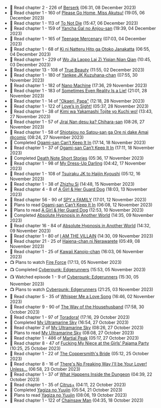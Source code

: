 <!-- ANILIST_ACTIVITY:start -->

-   📖 Read chapter 2 - 226 of [Berserk](https://anilist.co/manga/30002) (06:31, 08 December 2023)
-   📖 Read chapter 1 - 160 of [Please Go Home, Miss Akutsu!](https://anilist.co/manga/113501) (19:05, 06 December 2023)
-   📖 Read chapter 1 - 113 of [To Not Die](https://anilist.co/manga/136099) (15:47, 06 December 2023)
-   📖 Read chapter 1 - 159 of [Yancha Gal no Anjou-san](https://anilist.co/manga/101315) (19:39, 04 December 2023)
-   📖 Read chapter 1 - 165 of [Teenage Mercenary](https://anilist.co/manga/126297) (07:03, 04 December 2023)
-   📖 Read chapter 1 - 68 of [Ki ni Natteru Hito ga Otoko Janakatta](https://anilist.co/manga/149544) (06:55, 04 December 2023)
-   📖 Read chapter 1 - 229 of [Wo Jia Laopo Lai Zi Yiqian Nian Qian](https://anilist.co/manga/146267) (10:45, 03 December 2023)
-   📖 Read chapter 13 - 108 of [True Beauty](https://anilist.co/manga/103995) (11:55, 02 December 2023)
-   📖 Read chapter 1 - 180 of [Yankee JK Kuzuhana-chan](https://anilist.co/manga/116822) (07:55, 30 November 2023)
-   📖 Read chapter 1 - 182 of [Nano Machine](https://anilist.co/manga/120980) (17:36, 29 November 2023)
-   📖 Read chapter 1 - 183 of [Sometimes Even Reality Is a Lie!](https://anilist.co/manga/113076) (21:01, 28 November 2023)
-   📖 Read chapter 1 - 14 of ["Okaeri, Papa"](https://anilist.co/manga/154376) (12:18, 28 November 2023)
-   📖 Read chapter 1 - 122 of [Love’s in Sight!](https://anilist.co/manga/107445) (05:37, 28 November 2023)
-   📖 Read chapter 1 - 38 of [Kimi wa Yakamashi Tojite yo Kuchi wo!](https://anilist.co/manga/149337) (13:43, 27 November 2023)
-   📖 Read chapter 1 - 57 of [Jirai Nan desu ka? Chihara-san](https://anilist.co/manga/137714) (08:26, 27 November 2023)
-   📖 Read chapter 1 - 58 of [Shiotaiou no Satou-san ga Ore ni dake Amai @comic](https://anilist.co/manga/123130) (08:24, 27 November 2023)
-   📖 Completed [Ogami-san Can’t Keep It In](https://anilist.co/manga/101755) (17:14, 18 November 2023)
-   📖 Read chapter 1 - 37 of [Ogami-san Can’t Keep It In](https://anilist.co/manga/101755) (17:11, 18 November 2023)
-   📖 Completed [Death Note Short Stories](https://anilist.co/manga/127819) (05:36, 17 November 2023)
-   📖 Read chapter 1 - 98 of [My Dress-Up Darling](https://anilist.co/manga/101583) (04:42, 17 November 2023)
-   📖 Read chapter 1 - 108 of [Tsuiraku JK to Haijin Kyoushi](https://anilist.co/manga/99737) (05:12, 16 November 2023)
-   📖 Read chapter 1 - 38 of [Zhizhu Si](https://anilist.co/manga/161716) (14:48, 15 November 2023)
-   📖 Read chapter 4 - 8 of [A Girl & Her Guard Dog](https://anilist.co/manga/106315) (18:03, 13 November 2023)
-   📖 Read chapter 56 - 90 of [SPY x FAMILY](https://anilist.co/manga/108556) (17:01, 12 November 2023)
-   📖 Plans to read [Ogami-san Can’t Keep It In](https://anilist.co/manga/101755) (06:08, 12 November 2023)
-   📖 Plans to read [A Girl & Her Guard Dog](https://anilist.co/manga/106315) (12:53, 10 November 2023)
-   📖 Completed [Absolute Hypnosis in Another World](https://anilist.co/manga/145575) (14:35, 09 November 2023)
-   📖 Read chapter 16 - 84 of [Absolute Hypnosis in Another World](https://anilist.co/manga/145575) (14:32, 09 November 2023)
-   📖 Read chapter 1 - 80 of [I AM THE VILLAIN](https://anilist.co/manga/145498) (14:30, 09 November 2023)
-   📖 Read chapter 21 - 25 of [Haiena-chan ni Nerawarete](https://anilist.co/manga/170235) (05:49, 08 November 2023)
-   📖 Read chapter 1 - 25 of [Kawaii Kanojo-chan](https://anilist.co/manga/144155) (16:03, 06 November 2023)
-   📺 Plans to watch [Fire Force](https://anilist.co/anime/105310) (17:13, 05 November 2023)
-   📺 Completed [Cyberpunk: Edgerunners](https://anilist.co/anime/120377) (15:53, 05 November 2023)
-   📺 Watched episode 1 - 9 of [Cyberpunk: Edgerunners](https://anilist.co/anime/120377) (15:30, 05 November 2023)
-   📺 Plans to watch [Cyberpunk: Edgerunners](https://anilist.co/anime/120377) (21:25, 03 November 2023)
-   📖 Read chapter 5 - 35 of [Whisper Me a Love Song](https://anilist.co/manga/107987) (16:46, 02 November 2023)
-   📖 Read chapter 9 - 90 of [The Way of the Househusband](https://anilist.co/manga/101233) (17:58, 30 October 2023)
-   📖 Read chapter 1 - 97 of [Toradora!](https://anilist.co/manga/34368) (17:16, 29 October 2023)
-   📖 Completed [My Ultramarine Sky](https://anilist.co/manga/87432) (16:54, 27 October 2023)
-   📖 Read chapter 2 of [My Ultramarine Sky](https://anilist.co/manga/87432) (08:26, 27 October 2023)
-   📖 Plans to read [My Ultramarine Sky](https://anilist.co/manga/87432) (08:08, 27 October 2023)
-   📖 Read chapter 1 - 486 of [Martial Peak](https://anilist.co/manga/104494) (05:17, 27 October 2023)
-   📖 Read chapter 8 - 47 of [Fucking My Niece at the Girls' Pajama Party](https://anilist.co/manga/128678) (10:25, 25 October 2023)
-   📖 Read chapter 1 - 22 of [The Coppersmith's Bride](https://anilist.co/manga/117675) (05:12, 25 October 2023)
-   📖 Read chapter 8 - 16 of [There's No Freaking Way I'll be Your Lover! Unless...](https://anilist.co/manga/119650) (06:58, 23 October 2023)
-   📖 Read chapter 1 - 37 of [What Happens Inside the Dungeon](https://anilist.co/manga/117728) (04:39, 22 October 2023)
-   📖 Read chapter 1 - 35 of [Citrus+](https://anilist.co/manga/103884) (04:11, 22 October 2023)
-   📖 Completed [Yagiza no Yuujin](https://anilist.co/manga/86833) (05:54, 21 October 2023)
-   📖 Plans to read [Yagiza no Yuujin](https://anilist.co/manga/86833) (08:06, 19 October 2023)
-   📖 Read chapter 1 - 122 of [Chainsaw Man](https://anilist.co/manga/105778) (04:35, 18 October 2023)

<!-- ANILIST_ACTIVITY:end -->
